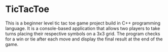 # TicTacToe 
This is a beginner level tic tac toe game project build in C++ programming language. It is a console-based application that allows two players to take turns placing their respective symbols on a 3x3 grid. The program checks for a win or tie after each move and display the final result at the end of the game.
